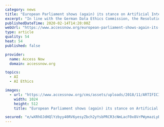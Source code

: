 ```yaml
---
category: news
title: "European Parliament shows (again) its stance on Artificial Intelligence"
excerpt: "In line with the German Data Ethics Commission, the Resolution “stresses the need for a risk-based approach to regulation”. In the context of safety and liability, it “calls on the Commission to develop a risk assessment scheme for AI and automated decision-making in order to ensure a consistent approach to the enforcement of product ..."
publishedDateTime: 2020-02-14T14:20:00Z
webUrl: "https://www.accessnow.org/european-parliament-shows-again-its-stance-on-artificial-intelligence/"
type: article
quality: 54
heat: 54
published: false

provider:
  name: Access Now
  domain: accessnow.org

topics:
  - AI
  - AI Ethics

images:
  - url: "https://www.accessnow.org/cms/assets/uploads/2018/11/ARTIFICIALINTELLIGENGE-header-06-e1557936450487.png"
    width: 1024
    height: 512
    title: "European Parliament shows (again) its stance on Artificial Intelligence"

secured: "e/wXRhOJdHQlYzbyy40RV6yesyZbch2yYsbPRCR3cNmLacF0x8VrPWymazLyB9iC2bXqnQYkJueyjCJegKJj+AIlAWVjKnrUWN3SXpZUvkikgrLIJ5sDW+U34IIYjBQ4uT+cIx3BpWTXb78H0yHKsrMjy6qIXdao2Qr0tdEZwI3tQ991snxzR8fih2nvCILJ0CTD6jAfIIuRCqK6h64VqwJfTX+bPRUfYM87FUz1xOJRqu9vTlAP/dqTPdUaC1ptJyE1HbT7QoH0huRq2fkVBdws5+Ixakbc6lWpLGOUyIVa7qBcq8VYuwKIgDp9S+4ukHlc236t9NayNPQnWwUEnvFrECi/bTdZSCqzmTT4LJtM57i7ys3PfcJhkcLHLXuLLx+Tzh9PIK+0b5mZrZ+tjZQpsIJtRkfxfGb5hlnhl3e4ZvozO7TnHl0zRGYxY5wJnj2kMKWutZyyoO9HNDwAaA4nMQ1Jh7HxhHNFmESJxAg=;6jOUs2VUKMsEI7f8Nbuk1Q=="
---
```


